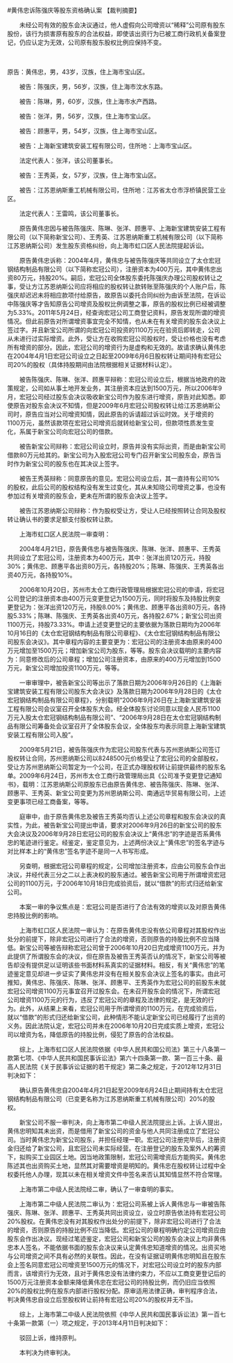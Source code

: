 #黄伟忠诉陈强庆等股东资格确认案 
【裁判摘要】

　　未经公司有效的股东会决议通过，他人虚假向公司增资以“稀释”公司原有股东股份，该行为损害原有股东的合法权益，即使该出资行为已被工商行政机关备案登记，仍应认定为无效，公司原有股东股权比例应保持不变。

　　

原告：黄伟忠，男，43岁，汉族，住上海市宝山区。

　　被告：陈强庆，男，56岁，汉族，住上海市汶水东路。

　　被告：陈琳，男，60岁，汉族，住上海市水产西路。

　　被告：张洋，男，56岁，汉族，住上海市宝山区。

　　被告：顾惠平，男，54岁，汉族，住上海市宝山区。

　　被告：上海新宝建筑安装工程有限公司，住所地：上海市宝山区。

　　法定代表人：张洋，该公司董事长。

　　被告：王秀英，女，57岁，汉族，住上海市宝山区。

　　被告：江苏恩纳斯重工机械有限公司，住所地：江苏省太仓市浮桥镇民营工业区。

　　法定代表人：王雷鸣，该公司董事长。

　　原告黄伟忠因与被告陈强庆、陈琳、张洋、顾惠平、上海新宝建筑安装工程有限公司（以下简称新宝公司）、王秀英、江苏恩纳斯重工机械有限公司（以下简称江苏恩纳斯公司）发生股东资格纠纷，向上海市虹口区人民法院提起诉讼。

　　原告黄伟忠诉称：2004年4月，黄伟忠与被告陈强庆等共同设立了太仓宏冠钢结构制品有限公司（以下简称宏冠公司），注册资本为400万元，其中黄伟忠出资80万元，持股20%。嗣后，宏冠公司全体股东委托陈强庆办理公司股权转让之事，受让方江苏恩纳斯公司应将相应的股权转让款转账至陈强庆的个人账户后，陈强庆却迟迟未将相应款项付给原告，故原告以委托合同纠纷为由诉至法院，在诉讼中陈强庆等才告知原告公司增资及股权比例调整之事，原告的股权比例已经被调整为5.33%。2011年5月24日，经查询宏冠公司工商登记资料，原告发现所谓的增资情况。但此前原告对所谓增资事宜完全不知情，也从未在有关增资的股东会决议上签过字。并且新宝公司所谓的向宏冠公司投资的1100万元在验资后即转走，公司从未进行过实际增资。此外，受让方在收购宏冠公司股权时，受让价格也没有考虑所有增资的部分。因此，宏冠公司的增资行为是虚构和无效的。故请求确认黄伟忠在2004年4月1日宏冠公司设立之日起至2009年6月6日股权转让期间持有宏冠公司20%的股权（具体持股期间由法院根据相关证据材料认定）。

　　被告陈强庆、陈琳、张洋、顾惠平辩称：宏冠公司设立后，根据当地政府的政策规定，公司如从事土地开发业务，其注册资本应达到1500万元，所以2006年9月，宏冠公司经过股东会决议吸收新宝公司作为股东进行增资，原告对此知悉。即使原告对股东会决议不知情，但是2009年6月宏冠公司股权转让给江苏恩纳斯公司时，原告应当对公司增资知情，因此原告的诉请超过诉讼时效。关于增资的1100万元，虽然该款项在宏冠公司增资后就转给新宝公司，但款项性质发生变化，系属于新宝公司向宏冠公司的借款。

　　被告新宝公司辩称：宏冠公司设立时，原告并没有实际出资，而是由新宝公司借款80万元给其的。新宝公司为入股宏冠公司专门召开新宝公司股东会，原告当时作为新宝公司的股东也在其决议上签字。

　　被告王秀英辩称：同意原告的意见。宏冠公司设立后，其一直持有公司10%的股权，此后公司的股权结构没有发生过变化，其从未知晓公司增资之事，也没有参加过有关增资的股东会，更未在所谓的股东会决议上签字。

　　被告江苏恩纳斯公司辩称：作为股权受让方，受让人已经按照转让合同及股权转让确认书的要求足额支付股权转让款。

　　上海市虹口区人民法院一审查明：

　　2004年4月21日，原告黄伟忠与被告陈强庆、陈琳、张洋、顾惠平、王秀英共同设立了宏冠公司，注册资本为400万元，其中：张洋出资120万元，持股30%；黄伟忠、顾惠平各出资80万元，各持股20%；陈琳、陈强庆、王秀英各出资40万元，各持股10%。

　　2006年10月20日，苏州市太仓工商行政管理局根据宏冠公司的申请，将宏冠公司登记的注册资本由400万元变更登记为1500万元，同时将股东及持股比例变更登记为：张洋出资120万元，持股8.00%；黄伟忠、顾惠平各出资80万元，各持股5.33%；陈琳、陈强庆、王秀英各出资40万元，各持股2.67%；新宝公司出资1100万元，持股73.33%。申请上述变更登记的主要依据为落款日期均为2006年10月16日的《太仓宏冠钢结构制品有限公司章程》、《太仓宏冠钢结构制品有限公司股东会决议》。其中章程内容的主要变更为：宏冠公司的注册资本由原来的400万元增加至1500万元；增加新宝公司为股东，等等。股东会决议载明的主要内容为：同意修改后的公司章程；增加公司注册资本，由原来的400万元增加到1500万元，新宝公司增加投资1100万元，等等。

　　一审审理中，被告新宝公司等出示了落款日期为2006年9月26日的《上海新宝建筑安装工程有限公司股东大会决议》及落款日期为2006年9月28日的《太仓宏冠钢结构制品有限公司章程》，分别载明“2006年9月26日在上海新宝建筑安装工程有限公司会议室召开全体股东大会。经全体股东讨论同意以现金人民币1100万元入股太仓宏冠钢结构制品有限公司”、“2006年9月28日在太仓宏冠钢结构制品有限公司筹备处会议室召开了全体股东会议，全体股东均表示同意上海新宝建筑安装工程有限公司入股”。

　　2009年5月21日，被告陈强庆作为宏冠公司股东代表与苏州恩纳斯公司签订股权转让合同，苏州恩纳斯公司以8248500元价格受让了宏冠公司的全部股权，受让方苏州恩纳斯公司暂定为一个公司，在正式办理股权转让前提供最终的股东名单。2009年6月24日，苏州市太仓工商行政管理局出具《公司准予变更登记通知书》，载明：江苏恩纳斯公司原股东已由原告黄伟忠、被告陈强庆、陈琳、张洋、顾惠平、王秀英、新宝公司变更为苏州恩纳斯公司、南通远华贸易有限公司，上述变更事项已经工商备案，等等。

　　庭审中，由于原告黄伟忠及被告王秀英均否认上述公司章程和股东会决议的真实性，为此，被告新宝公司提出申请，要求对2006年9月26日的新宝公司的股东大会决议及2006年9月28日宏冠公司的股东会决议上“黄伟忠”的字迹是否系黄伟忠的笔迹进行鉴定。经鉴定，鉴定意见为，上述两份决议上“黄伟忠”的签名字迹与对比样本上的“黄伟忠”签名字迹不是同一人书写形成。

　　另查明，根据宏冠公司章程的规定，公司增加注册资本，应由公司股东会作出决议，并经代表三分之二以上表决权的股东通过。被告新宝公司用于所谓增资宏冠公司的1100万元，于2006年10月18日完成验资后，就以“借款”的形式归还给新宝公司。

　　本案一审的争议焦点是：宏冠公司是否进行了合法有效的增资以及对原告黄伟忠持股比例的影响。

　　上海市虹口区人民法院一审认为：在原告黄伟忠没有依公司章程对其股权作出处分的前提下，除非宏冠公司进行了合法的增资，否则原告的持股比例不应当降低。新宝公司等被告辩称宏冠公司曾于2006年10月20日完成增资1100万元，并为此提供了所谓股东会的决议，但在原告及被告王秀英否认的情况下，新宝公司等被告却没有提供足以证明该些书面材料系真实的证据材料。相反，有关“黄伟忠”的笔迹鉴定意见却进一步证实了黄伟忠并没有在相关股东会决议上签名的事实。由此可推知，黄伟忠、陈强庆、陈琳、张洋、顾惠平、王秀英作为宏冠公司的前股东未就宏冠公司增资1100万元事宜召开过股东会。在未召开股东会的情况下，所谓宏冠公司增资1100万元的行为，违反了宏冠公司的章程及法律的规定，是无效的行为。此外，从结果上来看，宏冠公司用于所谓增资的1100万元，在完成验资后，就以“借款”的形式归还给新宝公司，此种情形不能认定新宝公司已经履行了出资的义务。因此法院认定，宏冠公司并未在2006年10月20日完成实质上增资，宏冠公司以增资为名，降低原告的持股比例，侵犯了原告的合法权益。

　　综上，上海市虹口区人民法院依据《中华人民共和国公司法》第三十八条第一款第七项、《中华人民共和国民事诉讼法》第六十四条第一款、第一百三十条、最高人民法院《关于民事诉讼证据的若干规定》第二条之规定，于2012年12月31日判决如下：

　　确认原告黄伟忠自2004年4月21日起至2009年6月24日止期间持有太仓宏冠钢结构制品有限公司（已变更名称为江苏恩纳斯重工机械有限公司）20%的股权。

　　新宝公司不服一审判决，向上海市第二中级人民法院提出上诉。上诉人提出，黄伟忠明知其未出资，而是借用了新宝公司的资金与他人共同注册成立了宏冠公司。当时黄伟忠为新宝公司股东，并担任经理一职。宏冠公司注册完毕后，注册资金归还给了新宝公司，且宏冠公司未实际经营。在注册登记的股东及案外人的筹资下，拟购买工业园区土地。因当地政策限制，宏冠公司需增资后方能购买。黄伟忠陈述其也出资购买土地，显然其对需要增资是明知的。黄伟忠在股权转让过程中全权委托他人办理，现其以未在相关增资文件中签名来否认其知情显然不符合常理。

　　上海市第二中级人民法院经二审，确认了一审查明的事实。

　　上海市第二中级人民法院二审认为：宏冠公司系被上诉人黄伟忠与一审被告陈强庆、陈琳、张洋、顾惠平、王秀英共同出资设立，设立时原告依法持有宏冠公司20%股权。在黄伟忠没有对其股权作出处分的前提下，除非宏冠公司进行了合法的增资，否则原告的持股比例不应当降低。宏冠公司的章程明确约定公司增资应由股东会作出决议。现经过笔迹鉴定，宏冠公司和新宝公司的股东会决议上均非黄伟忠本人签名，不能依据书面的股东会决议来认定黄伟忠知道增资的情况。出资买地与公司增资之间不具有必然的关联性。因此，在没有证据证明黄伟忠明知且在股东会上签名同意宏冠公司增资至1500万元的情况下，对宏冠公司设立时的股东内部而言，该增资行为无效，且对于黄伟忠没有法律约束力，不应以工商变更登记后的1500万元注册资本金额来降低黄伟忠在宏冠公司的持股比例，而仍旧应当依照20%的股权比例在股东内部进行股权分配。原审适用法律正确，审判程序合法，判决黄伟忠自设立后至股权转让前持有宏冠公司20%的股权并无不当。

　　综上，上海市第二中级人民法院依照《中华人民共和国民事诉讼法》第一百七十条第一款第（一）项之规定，于2013年4月11日判决如下：

　　驳回上诉，维持原判。

　　本判决为终审判决。


